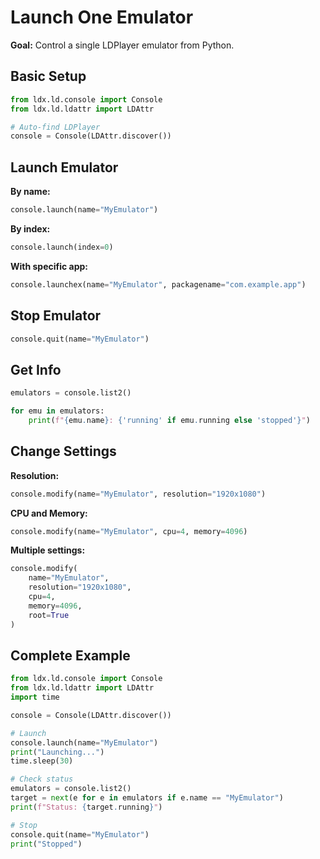 # Launch One Emulator

**Goal:** Control a single LDPlayer emulator from Python.

## Basic Setup

```python
from ldx.ld.console import Console
from ldx.ld.ldattr import LDAttr

# Auto-find LDPlayer
console = Console(LDAttr.discover())
```

## Launch Emulator

**By name:**
```python
console.launch(name="MyEmulator")
```

**By index:**
```python
console.launch(index=0)
```

**With specific app:**
```python
console.launchex(name="MyEmulator", packagename="com.example.app")
```

## Stop Emulator

```python
console.quit(name="MyEmulator")
```

## Get Info

```python
emulators = console.list2()

for emu in emulators:
    print(f"{emu.name}: {'running' if emu.running else 'stopped'}")
```

## Change Settings

**Resolution:**
```python
console.modify(name="MyEmulator", resolution="1920x1080")
```

**CPU and Memory:**
```python
console.modify(name="MyEmulator", cpu=4, memory=4096)
```

**Multiple settings:**
```python
console.modify(
    name="MyEmulator",
    resolution="1920x1080",
    cpu=4,
    memory=4096,
    root=True
)
```

## Complete Example

```python
from ldx.ld.console import Console
from ldx.ld.ldattr import LDAttr
import time

console = Console(LDAttr.discover())

# Launch
console.launch(name="MyEmulator")
print("Launching...")
time.sleep(30)

# Check status
emulators = console.list2()
target = next(e for e in emulators if e.name == "MyEmulator")
print(f"Status: {target.running}")

# Stop
console.quit(name="MyEmulator")
print("Stopped")
```
